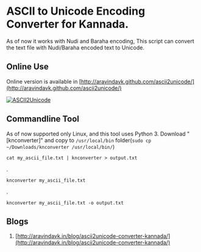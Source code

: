 # ASCII to Unicode Encoding Converter for Kannada.

As of now it works with Nudi and Baraha encoding, This script can convert the text file with Nudi/Baraha encoded text to Unicode.

## Online Use

Online version is available in [http://aravindavk.github.com/ascii2unicode/](http://aravindavk.github.com/ascii2unicode/)

[![ASCII2Unicode](https://github.com/aravindavk/ascii2unicode/raw/master/ascii2unicode.png)](http://aravindavk.github.com/ascii2unicode/)

## Commandline Tool

As of now supported only Linux, and this tool uses Python 3. Download "[knconverter]" and copy to `/usr/local/bin` folder(`sudo cp ~/Downloads/knconverter /usr/local/bin/`)

    cat my_ascii_file.txt | knconverter > output.txt

.

    knconverter my_ascii_file.txt

.

    knconverter my_ascii_file.txt -o output.txt


## Blogs

1. [http://aravindavk.in/blog/ascii2unicode-converter-kannada/](http://aravindavk.in/blog/ascii2unicode-converter-kannada/)

